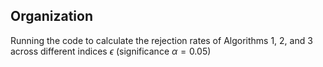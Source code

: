 ## Organization
Running the code to calculate the rejection rates of Algorithms 1, 2, and 3 across different indices $\epsilon$ (significance $\alpha = 0.05$)
